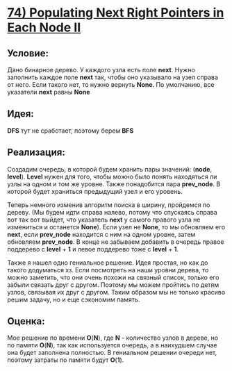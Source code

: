 # [**74) Populating Next Right Pointers in Each Node II**](https://leetcode.com/problems/populating-next-right-pointers-in-each-node-ii/description/)

## **Условие:**

Дано бинарное дерево. У каждого узла есть поле **next**. Нужно заполнить каждое поле **next** так, чтобы оно указывало на узел справа от него. Если такого нет, то нужно вернуть **None**. По умолчанию, все указатели **next** равны **None**

## **Идея:**

**DFS** тут не сработает, поэтому берем **BFS**

## **Реализация:**

Создадим очередь, в которой будем хранить пары значений: (**node**, **level**). **Level** нужен для того, чтобы можно было понять находяться ли узлы на одном и том же уровне. Также понадобится пара **prev_node**. В которой будет храниться предыдущий узел и его уровень.

Теперь немного изменив алгоритм поиска в ширину, пройдемся по дереву. (Мы будем идти справа налево, потому что спускаясь справа вот так вот выйдет, что указатель **next** у самого правого узла не измениться и останется **None**). Если узел не **None**, то мы обновляем его **next**, если **prev_node** находится с ним на одном уровне, затем обновляем **prev_node**. В конце не забываем добавить в очередь правое поддерево с **level** + **1** и левое поддерево тоже с **level** + **1**.



Также я нашел одно гениальное решение. Идея простая, но как до такого додуматься хз. Если посмотреть на наши уровни дерева, то можно заметить, что они очень похожи на связный список, только его забыли связать друг с другом. Поэтому мы можем пройтись по детям узлов, связывая их друг с другом. Таким образом мы не только красиво решим задачу, но и еще сэкономим память.



## **Оценка:**

Мое решение по времени **O**(**N**), где **N** - количество узлов в дереве, но по памяти **O**(**N**), так как используется очередь, а в наихудшем случае она будет заполнена полностью. В гениальном решении очереди нет, поэтому затраты по памяти будут **O**(**1**).

